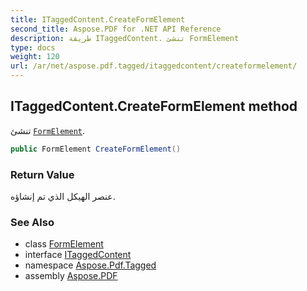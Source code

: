 ```yaml
---
title: ITaggedContent.CreateFormElement
second_title: Aspose.PDF for .NET API Reference
description: طريقة ITaggedContent. تنشئ FormElement
type: docs
weight: 120
url: /ar/net/aspose.pdf.tagged/itaggedcontent/createformelement/
---
```

## ITaggedContent.CreateFormElement method

تنشئ [`FormElement`](../../../aspose.pdf.logicalstructure/formelement/).

```csharp
public FormElement CreateFormElement()
```

### Return Value

عنصر الهيكل الذي تم إنشاؤه.

### See Also

* class [FormElement](../../../aspose.pdf.logicalstructure/formelement/)
* interface [ITaggedContent](../)
* namespace [Aspose.Pdf.Tagged](../../../aspose.pdf.tagged/)
* assembly [Aspose.PDF](../../../)